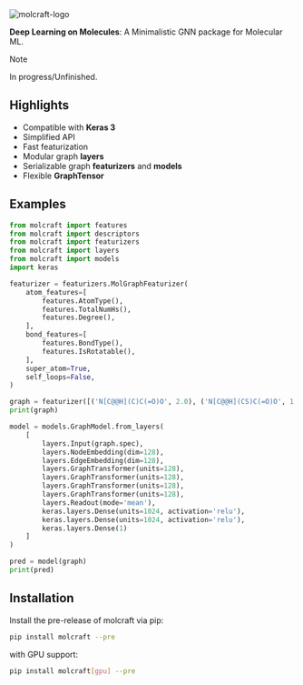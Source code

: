 <img src="https://github.com/akensert/molcraft/blob/main/docs/_static/molcraft-logo.png" alt="molcraft-logo">

**Deep Learning on Molecules**: A Minimalistic GNN package for Molecular ML. 

> [!NOTE]  
> In progress/Unfinished.

## Highlights
- Compatible with **Keras 3**
- Simplified API
- Fast featurization
- Modular graph **layers**
- Serializable graph **featurizers** and **models**
- Flexible **GraphTensor**

## Examples 

```python
from molcraft import features
from molcraft import descriptors
from molcraft import featurizers 
from molcraft import layers
from molcraft import models 
import keras

featurizer = featurizers.MolGraphFeaturizer(
    atom_features=[
        features.AtomType(),
        features.TotalNumHs(),
        features.Degree(),
    ],
    bond_features=[
        features.BondType(),
        features.IsRotatable(),
    ],
    super_atom=True,
    self_loops=False,
)

graph = featurizer([('N[C@@H](C)C(=O)O', 2.0), ('N[C@@H](CS)C(=O)O', 1.0)])
print(graph)

model = models.GraphModel.from_layers(
    [
        layers.Input(graph.spec),
        layers.NodeEmbedding(dim=128),
        layers.EdgeEmbedding(dim=128),
        layers.GraphTransformer(units=128),
        layers.GraphTransformer(units=128),
        layers.GraphTransformer(units=128),
        layers.GraphTransformer(units=128),
        layers.Readout(mode='mean'),
        keras.layers.Dense(units=1024, activation='relu'),
        keras.layers.Dense(units=1024, activation='relu'),
        keras.layers.Dense(1)
    ]
)

pred = model(graph)
print(pred)
```

## Installation

Install the pre-release of molcraft via pip:

```bash
pip install molcraft --pre
```

with GPU support:

```bash
pip install molcraft[gpu] --pre
```